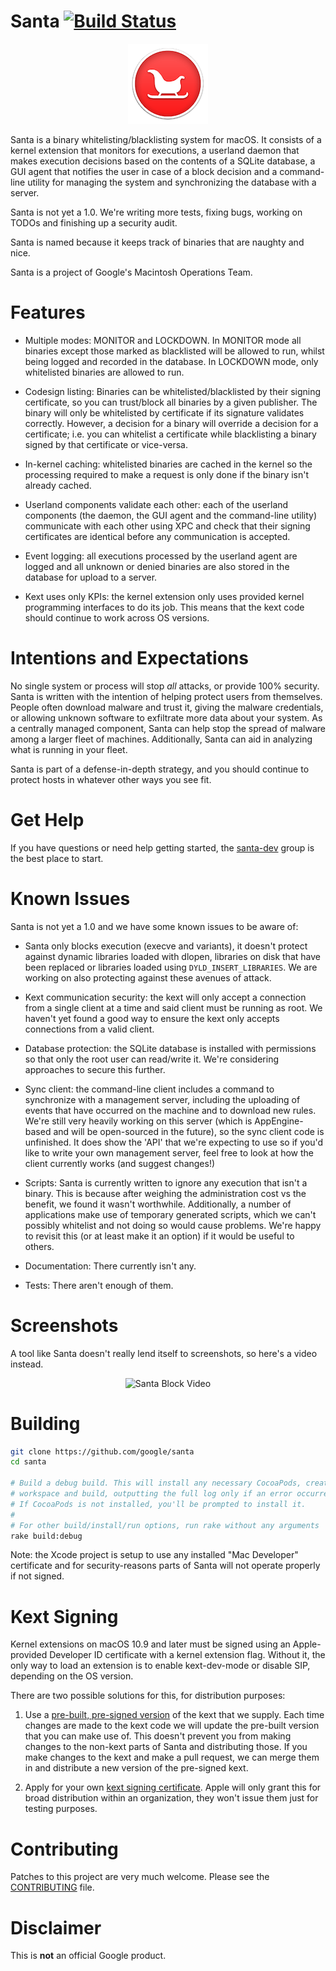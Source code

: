 Santa  [![Build Status](https://travis-ci.org/google/santa.png?branch=master)](https://travis-ci.org/google/santa)
=====

<p align="center">
<a href="#santa--">
<img src="./Source/SantaGUI/Resources/Images.xcassets/AppIcon.appiconset/santa-hat-icon-128.png" alt="Santa Icon" />
</a>
</p>

Santa is a binary whitelisting/blacklisting system for macOS. It consists of
a kernel extension that monitors for executions, a userland daemon that makes
execution decisions based on the contents of a SQLite database, a GUI agent that
notifies the user in case of a block decision and a command-line utility for
managing the system and synchronizing the database with a server.

Santa is not yet a 1.0. We're writing more tests, fixing bugs, working on TODOs
and finishing up a security audit.

Santa is named because it keeps track of binaries that are naughty and nice.

Santa is a project of Google's Macintosh Operations Team.

Features
========

* Multiple modes: MONITOR and LOCKDOWN. In MONITOR mode all binaries except
those marked as blacklisted will be allowed to run, whilst being logged and
recorded in the database. In LOCKDOWN mode, only whitelisted binaries are
allowed to run.

* Codesign listing: Binaries can be whitelisted/blacklisted by their signing
certificate, so you can trust/block all binaries by a given publisher. The
binary will only be whitelisted by certificate if its signature validates
correctly. However, a decision for a binary will override a decision for a
certificate; i.e. you can whitelist a certificate while blacklisting a binary
signed by that certificate or vice-versa.

* In-kernel caching: whitelisted binaries are cached in the kernel so the
processing required to make a request is only done if the binary
isn't already cached.

* Userland components validate each other: each of the userland components (the
daemon, the GUI agent and the command-line utility) communicate with each other
using XPC and check that their signing certificates are identical before any
communication is accepted.

* Event logging: all executions processed by the userland agent are logged and
all unknown or denied binaries are also stored in the database for upload to a
server.

* Kext uses only KPIs: the kernel extension only uses provided kernel
programming interfaces to do its job. This means that the kext code should
continue to work across OS versions.

Intentions and Expectations
===========================
No single system or process will stop *all* attacks, or provide 100% security.
Santa is written with the intention of helping protect users from themselves.
People often download malware and trust it, giving the malware credentials, or
allowing unknown software to exfiltrate more data about your system. As a
centrally managed component, Santa can help stop the spread of malware among a
larger fleet of machines. Additionally, Santa can aid in analyzing what is
running in your fleet.

Santa is part of a defense-in-depth strategy, and you should continue to protect
hosts in whatever other ways you see fit.

Get Help
========

If you have questions or need help getting started, the
[santa-dev](https://groups.google.com/forum/#!forum/santa-dev) group is the
best place to start.

Known Issues
============
Santa is not yet a 1.0 and we have some known issues to be aware of:

* Santa only blocks execution (execve and variants), it doesn't protect against
dynamic libraries loaded with dlopen, libraries on disk that have been replaced or
libraries loaded using `DYLD_INSERT_LIBRARIES`. We are working on also protecting
against these avenues of attack.

* Kext communication security: the kext will only accept a connection from a
single client at a time and said client must be running as root. We haven't yet
found a good way to ensure the kext only accepts connections from a valid client.

* Database protection: the SQLite database is installed with permissions so that
only the root user can read/write it. We're considering approaches to secure
this further.

* Sync client: the command-line client includes a command to synchronize with a
management server, including the uploading of events that have occurred on the
machine and to download new rules. We're still very heavily working on this
server (which is AppEngine-based and will be open-sourced in the future), so the
sync client code is unfinished. It does show the 'API' that we're expecting to
use so if you'd like to write your own management server, feel free to look at
how the client currently works (and suggest changes!)

* Scripts: Santa is currently written to ignore any execution that isn't a
binary. This is because after weighing the administration cost vs the benefit,
we found it wasn't worthwhile. Additionally, a number of applications make use
of temporary generated scripts, which we can't possibly whitelist and not doing
so would cause problems. We're happy to revisit this (or at least make it an
option) if it would be useful to others.

* Documentation: There currently isn't any.

* Tests: There aren't enough of them.

Screenshots
===========

A tool like Santa doesn't really lend itself to screenshots, so here's a video instead.

<p align="center">
<img src="https://zippy.gfycat.com/MadFatalAmphiuma.gif" alt="Santa Block Video" />
</p>

Building
========
```sh
git clone https://github.com/google/santa
cd santa

# Build a debug build. This will install any necessary CocoaPods, create the
# workspace and build, outputting the full log only if an error occurred.
# If CocoaPods is not installed, you'll be prompted to install it.
#
# For other build/install/run options, run rake without any arguments
rake build:debug
```

Note: the Xcode project is setup to use any installed "Mac Developer" certificate
and for security-reasons parts of Santa will not operate properly if not signed.

Kext Signing
============
Kernel extensions on macOS 10.9 and later must be signed using an Apple-provided
Developer ID certificate with a kernel extension flag. Without it, the only way
to load an extension is to enable kext-dev-mode or disable SIP, depending on the
OS version.

There are two possible solutions for this, for distribution purposes:

1) Use a [pre-built, pre-signed version](https://github.com/google/santa/releases)
of the kext that we supply. Each time changes are made to the kext code we will
update the pre-built version that you can make use of. This doesn't prevent you
from making changes to the non-kext parts of Santa and distributing those.
If you make changes to the kext and make a pull request, we can merge them in
and distribute a new version of the pre-signed kext.

2) Apply for your own [kext signing certificate](https://developer.apple.com/contact/kext/).
Apple will only grant this for broad distribution within an organization, they
won't issue them just for testing purposes.

Contributing
============
Patches to this project are very much welcome. Please see the [CONTRIBUTING](https://github.com/google/santa/blob/master/CONTRIBUTING.md)
file.

Disclaimer
==========
This is **not** an official Google product.
